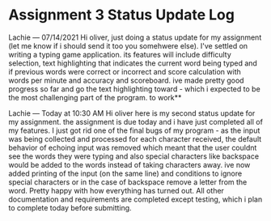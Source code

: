# Assignment 3 Status Update Log 

Lachie — 07/14/2021
Hi oliver, just doing a status update for my assignment (let me know if i should send it too you somehwere else). I've settled on writing a typing game application. its features will include difficulty selection, text highlighting that indicates the current word being typed and if previous words were correct or incorrect and score calculation with words per minute and accuracy and scoreboard. ive made pretty good progress so far and go the text highlighting toward - which i expected to be the most challenging part of the program.
to work**

Lachie — Today at 10:30 AM
Hi oliver here is my second status update for my assignment. the assignment is due today and i have just completed all of my features. I just got rid one of the final bugs of my program - as the input was being collected and processed for each character received, the default behavior of echoing input was removed which meant that the user couldnt see the words they were typing  and also special characters like backspace would be added to the words instead of taking characters away. ive now added printing of the input (on the same line) and conditions to ignore special characters or in the case of backspace remove a letter from the word. Pretty happy with how everything has turned out. All other documentation and requirements are completed except testing, which i plan to complete today before submitting.